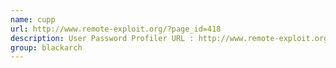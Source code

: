 ```yaml
---
name: cupp
url: http://www.remote-exploit.org/?page_id=418
description: User Password Profiler URL : http://www.remote-exploit.org/?page_id=418 Groups : blackarch blackarch-cracker
group: blackarch
---
```

